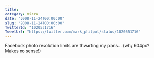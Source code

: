 ```yaml
---
title: 
category: micro
date: "2008-11-24T00:00:00"
slug: "2008-11-24T00:00:00"
TwitterId: "1020551716"
TweetUrl: "https://twitter.com/mark_philpot/status/1020551716"
---
```


Facebook photo resolution limits are thwarting my plans... (why 604px? Makes no
sense!)
